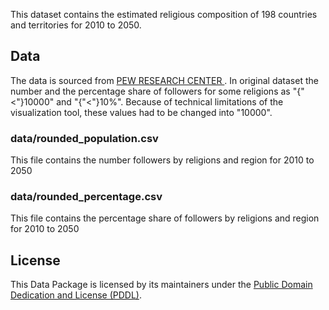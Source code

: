 This dataset contains the estimated religious composition of 198 countries and territories for 2010 to 2050.

## Data
The data is sourced from  [PEW RESEARCH CENTER ](https://www.pewforum.org/2015/04/02/religious-projection-table/2010/percent/all/).
In original dataset  the number and the percentage share  of followers for some religions as "{"<"}10000" and "{"<"}10%". Because of technical limitations of the visualization tool, these values had to be changed into "10000".

### data/rounded_population.csv
This file contains the number followers by religions and region for 2010 to 2050

### data/rounded_percentage.csv
This file contains the percentage share of followers by religions and region for 2010 to 2050

## License

This Data Package is licensed by its maintainers under the [Public Domain Dedication and License (PDDL)](http://opendatacommons.org/licenses/pddl/1.0/).
